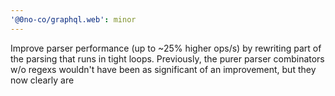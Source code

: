 ```yaml
---
'@0no-co/graphql.web': minor
---
```


Improve parser performance (up to ~25% higher ops/s) by rewriting part of the parsing that runs in tight loops. Previously, the purer parser combinators w/o regexs wouldn't have been as significant of an improvement, but they now clearly are

